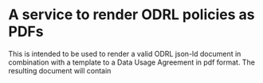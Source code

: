 # A service to render ODRL policies as PDFs

This is intended to be used to render a valid ODRL json-ld document in combination with a template to a 
Data Usage Agreement in pdf format. The resulting document will contain  
